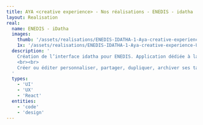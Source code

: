 ```yaml
---
title: AYA <creative experience> - Nos réalisations - ENEDIS - idatha
layout: Realisation
real:
  name: ENEDIS - iDatha
  images:
    thumb: '/assets/realisations/ENEDIS-IDATHA-1-Aya-creative-experience-U@2x.png'
    1x: '/assets/realisations/ENEDIS-IDATHA-1-Aya-creative-experience-U@2x.png'
  description: '
    Création de l’interface idatha pour ENEDIS. Application dédiée à la création de tableau bord à partir de métrique.
    <br><br>
    Créer ou éditer personnaliser, partager, dupliquer, archiver ses tableaux de bords, ainsi que la représentation graphique des métriques.
  '
  types:
    - 'UI'
    - 'UX'
    - 'React'
  entities:
    - 'code'
    - 'design'
---
```

